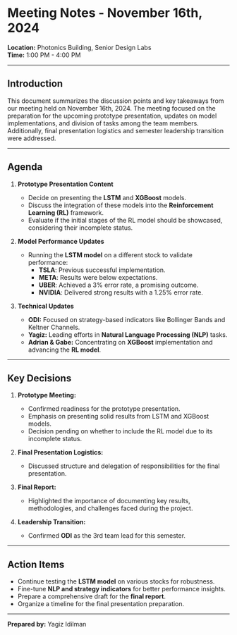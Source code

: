 # Meeting Notes - November 16th, 2024

**Location:** Photonics Building, Senior Design Labs  
**Time:** 1:00 PM - 4:00 PM  

---

## Introduction

This document summarizes the discussion points and key takeaways from our meeting held on November 16th, 2024. The meeting focused on the preparation for the upcoming prototype presentation, updates on model implementations, and division of tasks among the team members. Additionally, final presentation logistics and semester leadership transition were addressed.

---

## Agenda

1. **Prototype Presentation Content**
   - Decide on presenting the **LSTM** and **XGBoost** models.
   - Discuss the integration of these models into the **Reinforcement Learning (RL)** framework.
   - Evaluate if the initial stages of the RL model should be showcased, considering their incomplete status.

2. **Model Performance Updates**
   - Running the **LSTM model** on a different stock to validate performance:
     - **TSLA**: Previous successful implementation.
     - **META**: Results were below expectations.
     - **UBER**: Achieved a 3% error rate, a promising outcome.
     - **NVIDIA**: Delivered strong results with a 1.25% error rate.

3. **Technical Updates**
   - **ODI:** Focused on strategy-based indicators like Bollinger Bands and Keltner Channels.
   - **Yagiz:** Leading efforts in **Natural Language Processing (NLP)** tasks.
   - **Adrian & Gabe:** Concentrating on **XGBoost** implementation and advancing the **RL model**.

---

## Key Decisions

1. **Prototype Meeting:**
   - Confirmed readiness for the prototype presentation.
   - Emphasis on presenting solid results from LSTM and XGBoost models.
   - Decision pending on whether to include the RL model due to its incomplete status.

2. **Final Presentation Logistics:**
   - Discussed structure and delegation of responsibilities for the final presentation.

3. **Final Report:**
   - Highlighted the importance of documenting key results, methodologies, and challenges faced during the project.

4. **Leadership Transition:**
   - Confirmed **ODI** as the 3rd team lead for this semester.

---

## Action Items

- Continue testing the **LSTM model** on various stocks for robustness.
- Fine-tune **NLP and strategy indicators** for better performance insights.
- Prepare a comprehensive draft for the **final report**.
- Organize a timeline for the final presentation preparation.

---

**Prepared by:** Yagiz Idilman
